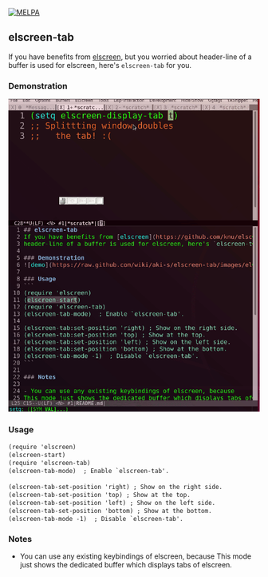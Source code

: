 [![MELPA](https://melpa.org/packages/elscreen-tab-badge.svg)](https://melpa.org/#/elscreen-tab)

## elscreen-tab
If you have benefits from [elscreen](https://github.com/knu/elscreen), but you worried about
header-line of a buffer is used for elscreen, here's `elscreen-tab` for you.

### Demonstration
![demo](https://github.com/aki-s/elscreen-tab/blob/gh-pages/docs/images/elscreen-tab_demo.gif)

### Usage
```
(require 'elscreen)
(elscreen-start)
(require 'elscreen-tab)
(elscreen-tab-mode)  ; Enable `elscreen-tab'.

(elscreen-tab-set-position 'right) ; Show on the right side.
(elscreen-tab-set-position 'top) ; Show at the top.
(elscreen-tab-set-position 'left) ; Show on the left side.
(elscreen-tab-set-position 'bottom) ; Show at the bottom.
(elscreen-tab-mode -1)  ; Disable `elscreen-tab'.
```

### Notes

- You can use any existing keybindings of elscreen, because
This mode just shows the dedicated buffer which displays tabs of elscreen.
